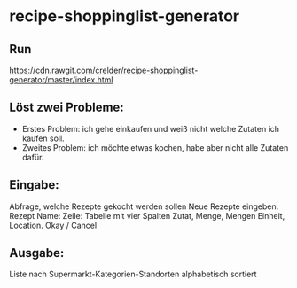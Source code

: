 # recipe-shoppinglist-generator

## Run

<https://cdn.rawgit.com/crelder/recipe-shoppinglist-generator/master/index.html>

## Löst zwei Probleme:
* Erstes Problem: ich gehe einkaufen und weiß nicht welche Zutaten ich kaufen soll.
* Zweites Problem: ich möchte etwas kochen, habe aber nicht alle Zutaten dafür.

## Eingabe:
Abfrage, welche Rezepte gekocht werden sollen
Neue Rezepte eingeben:
Rezept Name:
Zeile: Tabelle mit vier Spalten Zutat, Menge, Mengen Einheit, Location.
Okay / Cancel

## Ausgabe:
Liste nach Supermarkt-Kategorien-Standorten alphabetisch sortiert


